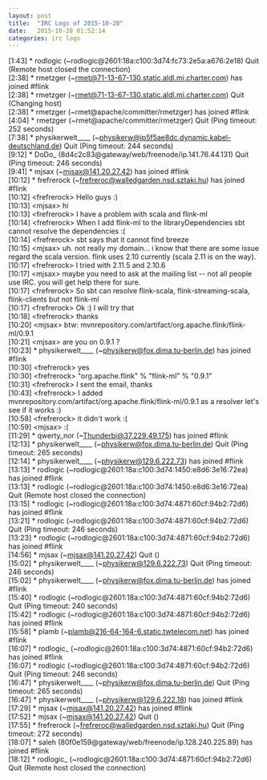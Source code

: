 ```yaml
---
layout: post
title:  "IRC Logs of 2015-10-28"
date:   2015-10-28 01:52:14
categories: irc logs
---
```

<span class="irc-date">[1:43]</span> <span class="irc-navy">* rodlogic (~rodlogic@2601:18a:c100:3d74:fc73:2e5a:a676:2e18) Quit (Remote host closed the connection)</span><br />
<span class="irc-date">[2:38]</span> <span class="irc-green">* rmetzger (~rmet@71-13-67-130.static.aldl.mi.charter.com) has joined #flink</span><br />
<span class="irc-date">[2:38]</span> <span class="irc-navy">* rmetzger (~rmet@71-13-67-130.static.aldl.mi.charter.com) Quit (Changing host)</span><br />
<span class="irc-date">[2:38]</span> <span class="irc-green">* rmetzger (~rmet@apache/committer/rmetzger) has joined #flink</span><br />
<span class="irc-date">[4:04]</span> <span class="irc-navy">* rmetzger (~rmet@apache/committer/rmetzger) Quit (Ping timeout: 252 seconds)</span><br />
<span class="irc-date">[7:38]</span> <span class="irc-navy">* physikerwelt____ (~physikerw@ip5f5ae8dc.dynamic.kabel-deutschland.de) Quit (Ping timeout: 244 seconds)</span><br />
<span class="irc-date">[9:12]</span> <span class="irc-navy">* DoDo_ (8d4c2c83@gateway/web/freenode/ip.141.76.44.131) Quit (Ping timeout: 246 seconds)</span><br />
<span class="irc-date">[9:41]</span> <span class="irc-green">* mjsax (~mjsax@141.20.27.42) has joined #flink</span><br />
<span class="irc-date">[10:12]</span> <span class="irc-green">* frefrerock (~frefreroc@walledgarden.nsd.sztaki.hu) has joined #flink</span><br />
<span class="irc-date">[10:12]</span> <span class="irc-black">&lt;frefrerock&gt; Hello guys :)</span><br />
<span class="irc-date">[10:13]</span> <span class="irc-black">&lt;mjsax&gt; hi</span><br />
<span class="irc-date">[10:13]</span> <span class="irc-black">&lt;frefrerock&gt; I have a problem with scala and flink-ml</span><br />
<span class="irc-date">[10:14]</span> <span class="irc-black">&lt;frefrerock&gt; When I add flink-ml to the libraryDependencies sbt cannot resolve the dependencies :(</span><br />
<span class="irc-date">[10:14]</span> <span class="irc-black">&lt;frefrerock&gt; sbt says that it cannot find breeze</span><br />
<span class="irc-date">[10:15]</span> <span class="irc-black">&lt;mjsax&gt; uh. not really my domain... i know that there are some issue regard the scala version. flink uses 2.10 currently (scala 2.11 is on the way).</span><br />
<span class="irc-date">[10:17]</span> <span class="irc-black">&lt;frefrerock&gt; I tried with 2.11.5 and 2.10.6</span><br />
<span class="irc-date">[10:17]</span> <span class="irc-black">&lt;mjsax&gt; maybe you need to ask at the mailing list -- not all people use IRC. you will get help there for sure.</span><br />
<span class="irc-date">[10:17]</span> <span class="irc-black">&lt;frefrerock&gt; So sbt can resolve flink-scala, flink-streaming-scala, flink-clients but not flink-ml</span><br />
<span class="irc-date">[10:17]</span> <span class="irc-black">&lt;frefrerock&gt; Ok :) I will try that</span><br />
<span class="irc-date">[10:18]</span> <span class="irc-black">&lt;frefrerock&gt; thanks</span><br />
<span class="irc-date">[10:20]</span> <span class="irc-black">&lt;mjsax&gt; btw: mvnrepository.com/artifact/org.apache.flink/flink-ml/0.9.1</span><br />
<span class="irc-date">[10:21]</span> <span class="irc-black">&lt;mjsax&gt; are you on 0.9.1 ?</span><br />
<span class="irc-date">[10:23]</span> <span class="irc-green">* physikerwelt____ (~physikerw@fox.dima.tu-berlin.de) has joined #flink</span><br />
<span class="irc-date">[10:30]</span> <span class="irc-black">&lt;frefrerock&gt; yes</span><br />
<span class="irc-date">[10:30]</span> <span class="irc-black">&lt;frefrerock&gt; "org.apache.flink" % "flink-ml" % "0.9.1"</span><br />
<span class="irc-date">[10:31]</span> <span class="irc-black">&lt;frefrerock&gt; I sent the email, thanks</span><br />
<span class="irc-date">[10:43]</span> <span class="irc-black">&lt;frefrerock&gt; I added mvnrepository.com/artifact/org.apache.flink/flink-ml/0.9.1 as a resolver let's see if it works :)</span><br />
<span class="irc-date">[10:58]</span> <span class="irc-black">&lt;frefrerock&gt; it didn't work :(</span><br />
<span class="irc-date">[10:59]</span> <span class="irc-black">&lt;mjsax&gt; :(</span><br />
<span class="irc-date">[11:29]</span> <span class="irc-green">* qwerty_nor (~Thunderbi@37.229.49.175) has joined #flink</span><br />
<span class="irc-date">[12:13]</span> <span class="irc-navy">* physikerwelt____ (~physikerw@fox.dima.tu-berlin.de) Quit (Ping timeout: 265 seconds)</span><br />
<span class="irc-date">[12:14]</span> <span class="irc-green">* physikerwelt____ (~physikerw@129.6.222.73) has joined #flink</span><br />
<span class="irc-date">[13:13]</span> <span class="irc-green">* rodlogic (~rodlogic@2601:18a:c100:3d74:1450:e8d6:3e16:72ea) has joined #flink</span><br />
<span class="irc-date">[13:13]</span> <span class="irc-navy">* rodlogic (~rodlogic@2601:18a:c100:3d74:1450:e8d6:3e16:72ea) Quit (Remote host closed the connection)</span><br />
<span class="irc-date">[13:15]</span> <span class="irc-green">* rodlogic (~rodlogic@2601:18a:c100:3d74:4871:60cf:94b2:72d6) has joined #flink</span><br />
<span class="irc-date">[13:21]</span> <span class="irc-navy">* rodlogic (~rodlogic@2601:18a:c100:3d74:4871:60cf:94b2:72d6) Quit (Ping timeout: 246 seconds)</span><br />
<span class="irc-date">[13:23]</span> <span class="irc-green">* rodlogic (~rodlogic@2601:18a:c100:3d74:4871:60cf:94b2:72d6) has joined #flink</span><br />
<span class="irc-date">[14:56]</span> <span class="irc-navy">* mjsax (~mjsax@141.20.27.42) Quit ()</span><br />
<span class="irc-date">[15:02]</span> <span class="irc-navy">* physikerwelt____ (~physikerw@129.6.222.73) Quit (Ping timeout: 246 seconds)</span><br />
<span class="irc-date">[15:02]</span> <span class="irc-green">* physikerwelt____ (~physikerw@fox.dima.tu-berlin.de) has joined #flink</span><br />
<span class="irc-date">[15:40]</span> <span class="irc-navy">* rodlogic (~rodlogic@2601:18a:c100:3d74:4871:60cf:94b2:72d6) Quit (Ping timeout: 240 seconds)</span><br />
<span class="irc-date">[15:42]</span> <span class="irc-green">* rodlogic (~rodlogic@2601:18a:c100:3d74:4871:60cf:94b2:72d6) has joined #flink</span><br />
<span class="irc-date">[15:58]</span> <span class="irc-green">* plamb (~plamb@216-64-164-6.static.twtelecom.net) has joined #flink</span><br />
<span class="irc-date">[16:07]</span> <span class="irc-green">* rodlogic_ (~rodlogic@2601:18a:c100:3d74:4871:60cf:94b2:72d6) has joined #flink</span><br />
<span class="irc-date">[16:07]</span> <span class="irc-navy">* rodlogic (~rodlogic@2601:18a:c100:3d74:4871:60cf:94b2:72d6) Quit (Ping timeout: 246 seconds)</span><br />
<span class="irc-date">[16:47]</span> <span class="irc-navy">* physikerwelt____ (~physikerw@fox.dima.tu-berlin.de) Quit (Ping timeout: 265 seconds)</span><br />
<span class="irc-date">[16:47]</span> <span class="irc-green">* physikerwelt____ (~physikerw@129.6.222.18) has joined #flink</span><br />
<span class="irc-date">[17:29]</span> <span class="irc-green">* mjsax (~mjsax@141.20.27.42) has joined #flink</span><br />
<span class="irc-date">[17:52]</span> <span class="irc-navy">* mjsax (~mjsax@141.20.27.42) Quit ()</span><br />
<span class="irc-date">[17:55]</span> <span class="irc-navy">* frefrerock (~frefreroc@walledgarden.nsd.sztaki.hu) Quit (Ping timeout: 272 seconds)</span><br />
<span class="irc-date">[18:07]</span> <span class="irc-green">* saleh (80f0e159@gateway/web/freenode/ip.128.240.225.89) has joined #flink</span><br />
<span class="irc-date">[18:12]</span> <span class="irc-navy">* rodlogic_ (~rodlogic@2601:18a:c100:3d74:4871:60cf:94b2:72d6) Quit (Remote host closed the connection)</span><br />
